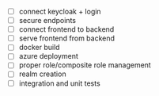 - [ ] connect keycloak + login  
- [ ] secure endpoints 
- [ ] connect frontend to backend
- [ ] serve frontend from backend
- [ ] docker build
- [ ] azure deployment
- [ ] proper role/composite role management
- [ ] realm creation
- [ ] integration and unit tests
